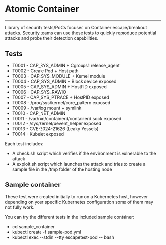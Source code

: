 # Atomic Container
------------------

Library of security tests/PoCs focused on Container escape/breakout attacks. Security teams can use these tests to quickly reproduce potential attacks and probe their detection capabilities.

## Tests

* T0001 - CAP_SYS_ADMIN + Cgroups1 release_agent
* T0002 - Create Pod + Host path
* T0003 - CAP_SYS_MODULE + Kernel module
* T0004 - CAP_SYS_ADMIN + Block device exposed
* T0005 - CAP_SYS_ADMIN + HostPID exposed
* T0006 - CAP_SYS_RAWIO
* T0007 - CAP_SYS_PTRACE + HostPID exposed
* T0008 - /proc/sys/kernel/core_pattern exposed
* T0009 - /var/log mount + symlink
* T0010 - CAP_NET_ADMIN
* T0011 - /var/run/containerd/containerd.sock exposed
* T0012 - /sys/kernel/uevent_helper exposed
* T0013 - CVE-2024-21626 (Leaky Vessels)
* T0014 - Kubelet exposed

Each test includes:
- A check.sh script which verifies if the environment is vulnerable to the attack
- A exploit.sh script which launches the attack and tries to create a sample file in the /tmp folder of the hosting node

## Sample container

These test were created initially to run on a Kubernetes host, however depending on your specific Kubernetes configuration some of them may not fully work.

You can try the different tests in the included sample container:
- cd sample_container
- kubectl create -f sample-pod.yml
- kubectl exec --stdin --tty escapetest-pod -- bash
